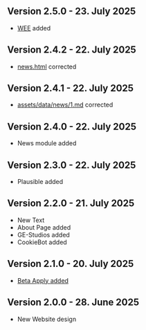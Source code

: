 ## Version 2.5.0 - 23. July 2025
- [WEE](/wee) added

## Version 2.4.2 - 22. July 2025
- [news.html](/news/news.html) corrected

## Version 2.4.1 - 22. July 2025
- [assets/data/news/1.md](/assets/data/news/1.md) corrected

## Version 2.4.0 - 22. July 2025
- News module added

## Version 2.3.0 - 22. July 2025
- Plausible added

## Version 2.2.0 - 21. July 2025
- New Text
- About Page added
- GE-Studios added
- CookieBot added

## Version 2.1.0 - 20. July 2025
- [Beta Apply added](/beta/apply/index.php)

## Version 2.0.0 - 28. June 2025
- New Website design